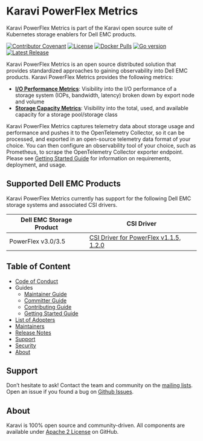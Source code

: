 <!--
Copyright (c) 2020 Dell Inc., or its subsidiaries. All Rights Reserved.

Licensed under the Apache License, Version 2.0 (the "License");
you may not use this file except in compliance with the License.
You may obtain a copy of the License at

    http://www.apache.org/licenses/LICENSE-2.0
-->
# Karavi PowerFlex Metrics

Karavi PowerFlex Metrics is part of the Karavi open source suite of Kubernetes storage enablers for Dell EMC products.

[![Contributor Covenant](https://img.shields.io/badge/Contributor%20Covenant-v2.0%20adopted-ff69b4.svg)](docs/CODE_OF_CONDUCT.md) 
[![License](https://img.shields.io/github/license/dell/karavi-powerflex-metrics)](LICENSE)
[![Docker Pulls](https://img.shields.io/docker/pulls/dellemc/karavi-powerflex-metrics)](https://hub.docker.com/r/dellemc/karavi-powerflex-metrics)
[![Go version](https://img.shields.io/github/go-mod/go-version/dell/karavi-powerflex-metrics)](go.mod)
[![Latest Release](https://img.shields.io/github/v/release/dell/karavi-powerflex-metrics?label=latest&style=flat-square)](https://github.com/dell/karavi-powerflex-metrics/releases)

Karavi PowerFlex Metrics is an open source distributed solution that provides standardized approaches to gaining observability into Dell EMC products. Karavi PowerFlex Metrics provides the following metrics:
- **[I/O Performance Metrics](./docs/IO_PERFORMANCE.md)**: Visibility into the I/O performance of a storage system (IOPs, bandwidth, latency) broken down by export node and volume 
- **[Storage Capacity Metrics](./docs/STORAGE_CAPACITY.md)**: Visibility into the total, used, and available capacity for a storage pool/storage class

Karavi PowerFlex Metrics captures telemetry data about storage usage and performance and pushes it to the OpenTelemetry Collector, so it can be processed, and exported in an open-source telemetry data format of your choice.  You can then configure an observability tool of your choice, such as Prometheus, to scrape the OpenTelemetry Collector exporter endpoint. Please see [Getting Started Guide](./docs/GETTING_STARTED_GUIDE.md) for information on requirements, deployment, and usage.

## Supported Dell EMC Products

Karavi PowerFlex Metrics currently has support for the following Dell EMC storage systems and associated CSI drivers.

| Dell EMC Storage Product | CSI Driver |
| ----------------------- | ---------- |
| PowerFlex v3.0/3.5 | [CSI Driver for PowerFlex v1.1.5, 1.2.0](https://github.com/dell/csi-vxflexos) |

## Table of Content
- [Code of Conduct](./docs/CODE_OF_CONDUCT.md)
- Guides
  - [Maintainer Guide](./docs/MAINTAINER_GUIDE.md)
  - [Committer Guide](./docs/COMMITTER_GUIDE.md)
  - [Contributing Guide](./docs/CONTRIBUTING.md)
  - [Getting Started Guide](./docs/GETTING_STARTED_GUIDE.md)
- [List of Adopters](./ADOPTERS.md)
- [Maintainers](./docs/MAINTAINERS.md)
- [Release Notes](./docs/RELEASE_NOTES.md)
- [Support](./docs/SUPPORT.md)
- [Security](./docs/SECURITY.md)
- [About](#about)

## Support

Don’t hesitate to ask! Contact the team and community on the [mailing lists](https://group).
Open an issue if you found a bug on [Github Issues](https://github.com/dell/karavi-powerflex-metrics/issues).

## About

Karavi is 100% open source and community-driven. All components are available
under [Apache 2 License](https://www.apache.org/licenses/LICENSE-2.0.html) on
GitHub.
